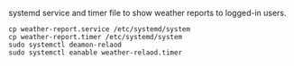 systemd service and timer file to show weather reports to logged-in users.

`cp weather-report.service /etc/systemd/system` </br>
`cp weather-report.timer /etc/systemd/system` </br>
`sudo systemctl deamon-relaod` </br>
`sudo systemctl eanable weather-relaod.timer` </br>
